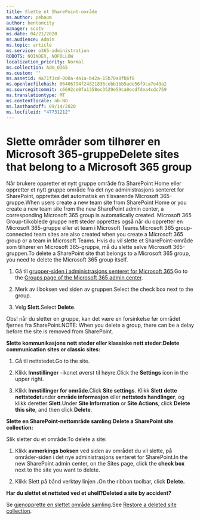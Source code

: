 ```yaml
---
title: Slette et SharePoint-område
ms.author: pebaum
author: bentoncity
manager: scotv
ms.date: 04/21/2020
ms.audience: Admin
ms.topic: article
ms.service: o365-administration
ROBOTS: NOINDEX, NOFOLLOW
localization_priority: Normal
ms.collection: Adm_O365
ms.custom: ''
ms.assetid: 4a71f3cd-000a-4a1a-b42a-15b70a8fb6f8
ms.openlocfilehash: 06406794f24821836cebb1bb5ade56f9ca7e49a2
ms.sourcegitcommit: c6692ce0fa1358ec3529e59ca0ecdfdea4cdc759
ms.translationtype: MT
ms.contentlocale: nb-NO
ms.lasthandoff: 09/14/2020
ms.locfileid: "47731212"
---
```

# <a name="delete-sites-that-belong-to-a-microsoft-365-group"></a><span data-ttu-id="0a46f-102">Slette områder som tilhører en Microsoft 365-gruppe</span><span class="sxs-lookup"><span data-stu-id="0a46f-102">Delete sites that belong to a Microsoft 365 group</span></span>

<span data-ttu-id="0a46f-103">Når brukere oppretter et nytt gruppe område fra SharePoint Home eller oppretter et nytt gruppe område fra det nye administrasjons senteret for SharePoint, opprettes det automatisk en tilsvarende Microsoft 365-gruppe.</span><span class="sxs-lookup"><span data-stu-id="0a46f-103">When users create a new team site from SharePoint Home or you create a new team site from the new SharePoint admin center, a corresponding Microsoft 365 group is automatically created.</span></span> <span data-ttu-id="0a46f-104">Microsoft 365 Group-tilkoblede gruppe nett steder opprettes også når du oppretter en Microsoft 365-gruppe eller et team i Microsoft Teams.</span><span class="sxs-lookup"><span data-stu-id="0a46f-104">Microsoft 365 group-connected team sites are also created when you create a Microsoft 365 group or a team in Microsoft Teams.</span></span> <span data-ttu-id="0a46f-105">Hvis du vil slette et SharePoint-område som tilhører en Microsoft 365-gruppe, må du slette selve Microsoft 365-gruppen.</span><span class="sxs-lookup"><span data-stu-id="0a46f-105">To delete a SharePoint site that belongs to a Microsoft 365 group, you need to delete the Microsoft 365 group itself.</span></span> 
  
1. <span data-ttu-id="0a46f-106">Gå til [grupper-siden i administrasjons senteret for Microsoft 365](https://portal.office.com/adminportal/home#/groups).</span><span class="sxs-lookup"><span data-stu-id="0a46f-106">Go to the [Groups page of the Microsoft 365 admin center](https://portal.office.com/adminportal/home#/groups).</span></span>
    
2. <span data-ttu-id="0a46f-107">Merk av i boksen ved siden av gruppen.</span><span class="sxs-lookup"><span data-stu-id="0a46f-107">Select the check box next to the group.</span></span>
    
3. <span data-ttu-id="0a46f-108">Velg **Slett**.</span><span class="sxs-lookup"><span data-stu-id="0a46f-108">Select **Delete**.</span></span>
    
<span data-ttu-id="0a46f-109">Obs! når du sletter en gruppe, kan det være en forsinkelse før området fjernes fra SharePoint.</span><span class="sxs-lookup"><span data-stu-id="0a46f-109">NOTE: When you delete a group, there can be a delay before the site is removed from SharePoint.</span></span>
  
<span data-ttu-id="0a46f-110">**Slette kommunikasjons nett steder eller klassiske nett steder:**</span><span class="sxs-lookup"><span data-stu-id="0a46f-110">**Delete communication sites or classic sites:**</span></span>

1. <span data-ttu-id="0a46f-111">Gå til nettstedet.</span><span class="sxs-lookup"><span data-stu-id="0a46f-111">Go to the site.</span></span>
  
2. <span data-ttu-id="0a46f-112">Klikk **Innstillinger** -ikonet øverst til høyre.</span><span class="sxs-lookup"><span data-stu-id="0a46f-112">Click the **Settings** icon in the upper right.</span></span> 
  
3. <span data-ttu-id="0a46f-113">Klikk **Innstillinger for område**.</span><span class="sxs-lookup"><span data-stu-id="0a46f-113">Click **Site settings**.</span></span> <span data-ttu-id="0a46f-114">Klikk **Slett dette nettstedet**under **område informasjon** eller **nettsteds handlinger**, og klikk deretter **Slett**.</span><span class="sxs-lookup"><span data-stu-id="0a46f-114">Under **Site Information** or **Site Actions**, click **Delete this site**, and then click **Delete**.</span></span>
  
<span data-ttu-id="0a46f-115">**Slette en SharePoint-nettområde samling:**</span><span class="sxs-lookup"><span data-stu-id="0a46f-115">**Delete a SharePoint site collection:**</span></span>

<span data-ttu-id="0a46f-116">Slik sletter du et område:</span><span class="sxs-lookup"><span data-stu-id="0a46f-116">To delete a site:</span></span>
  
1. <span data-ttu-id="0a46f-117">Klikk **avmerkings boksen** ved siden av området du vil slette, på områder-siden i det nye administrasjons senteret for SharePoint.</span><span class="sxs-lookup"><span data-stu-id="0a46f-117">In the new SharePoint admin center, on the Sites page, click the **check box** next to the site you want to delete.</span></span> 
    
2. <span data-ttu-id="0a46f-118">Klikk Slett på bånd verktøy linjen **.**</span><span class="sxs-lookup"><span data-stu-id="0a46f-118">On the ribbon toolbar, click **Delete.**</span></span>
    
<span data-ttu-id="0a46f-119">**Har du slettet et nettsted ved et uhell?**</span><span class="sxs-lookup"><span data-stu-id="0a46f-119">**Deleted a site by accident?**</span></span>

<span data-ttu-id="0a46f-120">Se [gjenopprette en slettet område samling](https://go.microsoft.com/fwlink/?linkid=867660).</span><span class="sxs-lookup"><span data-stu-id="0a46f-120">See [Restore a deleted site collection](https://go.microsoft.com/fwlink/?linkid=867660).</span></span>
  

